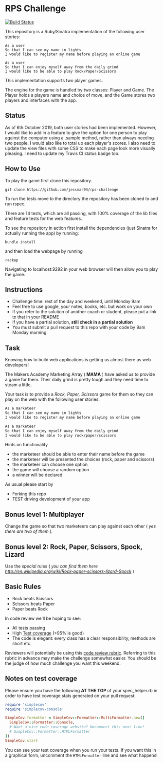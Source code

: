 # RPS Challenge
[![Build Status](https://travis-ci.org/jessmar94/rps-challenge.svg?branch=master)](https://travis-ci.org/jessmar94/rps-challenge)

This repository is a Ruby/Sinatra implementation of the following user stories:
```
As a user
So that I can see my name in lights
I would like to register my name before playing an online game

As a user
So that I can enjoy myself away from the daily grind
I would like to be able to play Rock/Paper/Scissors
```
This implementation supports two player games.

The engine for the game is handled by two classes: Player and Game. The Player holds a players name and choice of move, and the Game stores two players and interfaces with the app.

## Status

As of 6th October 2019, both user stories had been implemented. However, I would like to add in a feature to give the option for one person to play against the computer using a .sample method, rather than always needing two people. I would also like to total up each player's scores.
I also need to update the view files with some CSS to make each page look more visually pleasing.
I need to update my Travis CI status badge too.  

## How to Use

To play the game first clone this repository.
```
git clone https://github.com/jessmar94/rps-challenge
```
To run the tests move to the directory the repository has been cloned to and run rspec.

There are 14 tests, which are all passing, with 100% coverage of the lib files and feature tests for the web features.

To see the repository in action first install the dependencies (just Sinatra for actually running the app) by running:
```
bundle install
```
and then load the webpage by running
```
rackup
```
Navigating to localhost:9292 in your web browser will then allow you to play the game.

Instructions
-------

* Challenge time: rest of the day and weekend, until Monday 9am
* Feel free to use google, your notes, books, etc. but work on your own
* If you refer to the solution of another coach or student, please put a link to that in your README
* If you have a partial solution, **still check in a partial solution**
* You must submit a pull request to this repo with your code by 9am Monday morning

Task
----

Knowing how to build web applications is getting us almost there as web developers!

The Makers Academy Marketing Array ( **MAMA** ) have asked us to provide a game for them. Their daily grind is pretty tough and they need time to steam a little.

Your task is to provide a _Rock, Paper, Scissors_ game for them so they can play on the web with the following user stories:

```sh
As a marketeer
So that I can see my name in lights
I would like to register my name before playing an online game

As a marketeer
So that I can enjoy myself away from the daily grind
I would like to be able to play rock/paper/scissors
```

Hints on functionality

- the marketeer should be able to enter their name before the game
- the marketeer will be presented the choices (rock, paper and scissors)
- the marketeer can choose one option
- the game will choose a random option
- a winner will be declared


As usual please start by

* Forking this repo
* TEST driving development of your app


## Bonus level 1: Multiplayer

Change the game so that two marketeers can play against each other ( _yes there are two of them_ ).

## Bonus level 2: Rock, Paper, Scissors, Spock, Lizard

Use the _special_ rules ( _you can find them here http://en.wikipedia.org/wiki/Rock-paper-scissors-lizard-Spock_ )

## Basic Rules

- Rock beats Scissors
- Scissors beats Paper
- Paper beats Rock

In code review we'll be hoping to see:

* All tests passing
* High [Test coverage](https://github.com/makersacademy/course/blob/master/pills/test_coverage.md) (>95% is good)
* The code is elegant: every class has a clear responsibility, methods are short etc.

Reviewers will potentially be using this [code review rubric](docs/review.md).  Referring to this rubric in advance may make the challenge somewhat easier.  You should be the judge of how much challenge you want this weekend.

Notes on test coverage
----------------------

Please ensure you have the following **AT THE TOP** of your spec_helper.rb in order to have test coverage stats generated
on your pull request:

```ruby
require 'simplecov'
require 'simplecov-console'

SimpleCov.formatter = SimpleCov::Formatter::MultiFormatter.new([
  SimpleCov::Formatter::Console,
  # Want a nice code coverage website? Uncomment this next line!
  # SimpleCov::Formatter::HTMLFormatter
])
SimpleCov.start
```

You can see your test coverage when you run your tests. If you want this in a graphical form, uncomment the `HTMLFormatter` line and see what happens!
